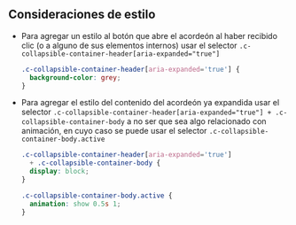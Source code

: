 ## Consideraciones de estilo

- Para agregar un estilo al botón que abre el acordeón al haber recibido clic (o a alguno de sus elementos internos) usar el selector `.c-collapsible-container-header[aria-expanded="true"]`

  ```css
  .c-collapsible-container-header[aria-expanded='true'] {
    background-color: grey;
  }
  ```

- Para agregar el estilo del contenido del acordeón ya expandida usar el selector `.c-collapsible-container-header[aria-expanded="true"] + .c-collapsible-container-body` a no ser que sea algo relacionado con animación, en cuyo caso se puede usar el selector `.c-collapsible-container-body.active`

  ```css
  .c-collapsible-container-header[aria-expanded='true']
    + .c-collapsible-container-body {
    display: block;
  }

  .c-collapsible-container-body.active {
    animation: show 0.5s 1;
  }
  ```
